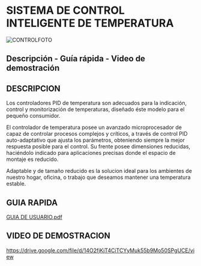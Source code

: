# SISTEMA DE CONTROL INTELIGENTE DE TEMPERATURA
![CONTROLFOTO](https://user-images.githubusercontent.com/106171748/235378601-2abf9dad-2a6b-4c45-ba3d-3fb06c842975.jpg)


## Descripción - Guía rápida - Video de demostración

## DESCRIPCION
Los controladores PID de temperatura son adecuados para la indicación, control y monitorización de temperaturas, diseñado éste modelo para el pequeño consumidor.

El controlador de temperatura posee un avanzado microprocesador de capaz de controlar procesos complejos y críticos, a través de control PID auto-adaptativo que ajusta los parámetros, obteniendo siempre la mejor respuesta posible para el control. Su frente posee dimensiones reducidas, haciéndolo indicado para aplicaciones precisas donde el espacio de montaje  es  reducido.

Adaptable y de tamaño reducido es la solucion ideal para los ambientes de nuestro hogar, oficina, o trabajo que deseamos mantener una temperatura estable.

## GUIA RAPIDA
[GUIA DE USUARIO.pdf](https://github.com/ISPC-TST-CONTROL-Y-SERVICIOS/proyecto-1-grupo-3/files/11362497/GUIA.DE.USUARIO.pdf)

## VIDEO DE DEMOSTRACION
https://drive.google.com/file/d/14O2fjKjT4CiTCYyMuk55b9Mo50SPgUCE/view
